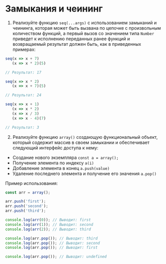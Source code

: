 # Замыкания и чеининг

1. Реализуйте функцию `seq(...args)` с использованием замыканий и чеининга,
которая может быть вызвана по цепочке с произвольным количеством функций, а
первый вызов со значением типа `Number` приведет к исполнению переданных ранее
функций и возвращаемый результат должен быть, как в приведенных примерах:

```js
seq(x => x + 7)
   (x => x * 2)(5)

// Результат: 17
```

```js
seq(x => x * 2)
   (x => x + 7)(5)

// Результат: 24
```

```js
seq(x => x + 1)
   (x => x * 2)
   (x => x / 3)
   (x => x - 4)(7)

// Результат: 3
```

2. Реализуйте функцию `array()` создающую функциональный объект, который
содержит массив в своем замыкании и обеспечивает следующий интерфейс доступа
к нему:
- Создание нового экземпляра `const a = array();`
- Получение элемента по индексу `a(i)`
- Добавление элемента в конец `a.push(value)`
- Удаление последнего элемента и получение его значения `a.pop()`

Пример использования:
```js
const arr = array();

arr.push('first');
arr.push('second');
arr.push('third');

console.log(arr(0)); // Выводит: first
console.log(arr(1)); // Выводит: second
console.log(arr(2)); // Выводит: third

console.log(arr.pop()); // Выводит: third
console.log(arr.pop()); // Выводит: second
console.log(arr.pop()); // Выводит: first

console.log(arr.pop()); // Выводит: undefined
```

